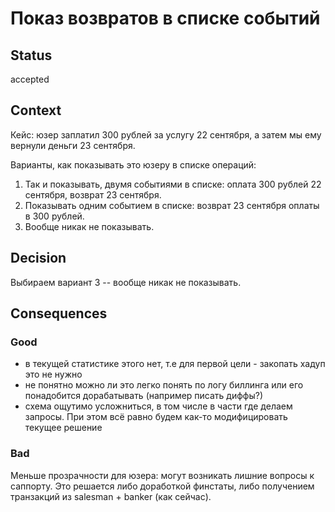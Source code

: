 # Показ возвратов в списке событий

## Status

accepted

## Context

Кейс: юзер заплатил 300 рублей за услугу 22 сентября, а затем мы ему вернули деньги 23 сентября.

Варианты, как показывать это юзеру в списке операций:
1. Так и показывать, двумя событиями в списке: оплата 300 рублей 22 сентября, возврат 23 сентября.
2. Показывать одним событием в списке: возврат 23 сентября оплаты в 300 рублей.
3. Вообще никак не показывать.

## Decision

Выбираем вариант 3 -- вообще никак не показывать.

## Consequences

### Good
- в текущей статистике этого нет, т.е для первой цели - закопать хадуп это не нужно
- не понятно можно ли это легко понять по логу биллинга или его понадобится дорабатывать (например писать диффы?)
- схема ощутимо усложниться, в том числе в части где делаем запросы. При этом всё равно будем как-то модифицировать текущее решение

### Bad
Меньше прозрачности для юзера: могут возникать лишние вопросы к саппорту.
Это решается либо доработкой финстаты, либо получением транзакций из salesman + banker (как сейчас).
